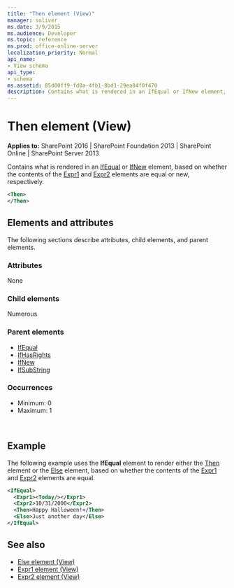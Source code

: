 ```yaml
---
title: "Then element (View)"
manager: soliver
ms.date: 3/9/2015
ms.audience: Developer
ms.topic: reference
ms.prod: office-online-server
localization_priority: Normal
api_name:
- View schema
api_type:
- schema
ms.assetid: 85d00ff9-fd0a-4fb1-8bd1-29ea84f0f470
description: Contains what is rendered in an IfEqual or IfNew element, based on whether the contents of the Expr1 and Expr2 elements are equal or new, respectively.
---
```


# Then element (View)

**Applies to:** SharePoint 2016 | SharePoint Foundation 2013 | SharePoint Online | SharePoint Server 2013
  
Contains what is rendered in an [IfEqual](ifequal-element-view.md) or [IfNew](ifnew-element-view.md) element, based on whether the contents of the [Expr1](expr1-element-view.md) and [Expr2](expr2-element-view.md) elements are equal or new, respectively. 
  
```XML
<Then>
</Then>
```

## Elements and attributes

The following sections describe attributes, child elements, and parent elements.

### Attributes

None
   
### Child elements

Numerous 
   
### Parent elements

- [IfEqual](ifequal-element-view.md)
- [IfHasRights](ifhasrights-element-view.md)
- [IfNew](ifnew-element-view.md)
- [IfSubString](ifsubstring-element-view.md)
   
### Occurrences

- Minimum: 0
- Maximum: 1  

<br/> 
   
## Example

The following example uses the **IfEqual** element to render either the [Then](then-element-view.md) element or the [Else](else-element-view.md) element, based on whether the contents of the [Expr1](expr1-element-view.md) and [Expr2](expr2-element-view.md) elements are equal. 
  
```XML
<IfEqual>
  <Expr1><Today/></Expr1>
  <Expr2>10/31/2000</Expr2>
  <Then>Happy Halloween!</Then>
  <Else>Just another day</Else>
</IfEqual>
```

## See also

- [Else element (View)](else-element-view.md) 
- [Expr1 element (View)](expr1-element-view.md) 
- [Expr2 element (View)](expr2-element-view.md)

